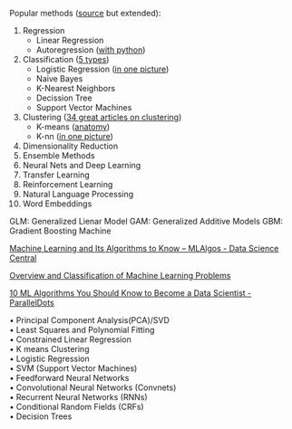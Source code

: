 Popular methods ([source](https://www.datasciencecentral.com/profiles/blogs/10-machine-learning-methods-that-every-data-scientist-should-know) but extended):

1. Regression
	- Linear Regression
	- Autoregression ([with python](https://pythondata.com/forecasting-time-series-autoregression/))
2. Classification ([5 types](https://monkeylearn.com/blog/classification-algorithms/))
	- Logistic Regression ([in one picture](https://www.datasciencecentral.com/logistic-regression-in-one-picture/))
	- Naive Bayes
	- K-Nearest Neighbors
	- Decission Tree
	- Support Vector Machines
3. Clustering ([34 great articles on clustering](https://www.datasciencecentral.com/14-great-articles-and-tutorials-on-clustering/))
	- K-means ([anatomy](https://www.datasciencecentral.com/the-anatomy-of-k-means/))
	- K-nn ([in one picture](https://www.datasciencecentral.com/k-nn-clustering-explained-in-one-picture/)) 
4. Dimensionality Reduction
5. Ensemble Methods
6. Neural Nets and Deep Learning
7. Transfer Learning
8. Reinforcement Learning
9. Natural Language Processing
10. Word Embeddings

GLM: Generalized Lienar Model
GAM: Generalized Additive Models
GBM: Gradient Boosting Machine

[Machine Learning and Its Algorithms to Know – MLAlgos - Data Science Central](https://www.datasciencecentral.com/profiles/blogs/machine-learning-and-its-algorithms-to-know-mlalgos)  

[Overview and Classification of Machine Learning Problems](http://www.datasciencecentral.com/xn/detail/6448529:BlogPost:742653)

[10 ML Algorithms You Should Know to Become a Data Scientist - ParallelDots](https://blog.paralleldots.com/data-science/machine-learning/ten-machine-learning-algorithms-know-become-data-scientist/)  

• Principal Component Analysis(PCA)/SVD  
• Least Squares and Polynomial Fitting  
• Constrained Linear Regression  
• K means Clustering  
• Logistic Regression  
• SVM (Support Vector Machines)  
• Feedforward Neural Networks  
• Convolutional Neural Networks (Convnets)  
• Recurrent Neural Networks (RNNs)  
• Conditional Random Fields (CRFs)  
• Decision Trees  
  

